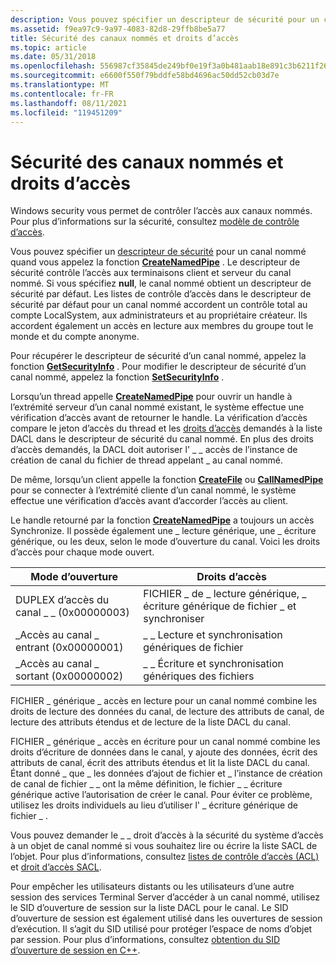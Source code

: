 ```yaml
---
description: Vous pouvez spécifier un descripteur de sécurité pour un canal nommé quand vous appelez la fonction CreateNamedPipe. Le descripteur de sécurité contrôle l’accès aux terminaisons client et serveur du canal nommé.
ms.assetid: f9ea97c9-9a97-4083-82d8-29ffb8be5a77
title: Sécurité des canaux nommés et droits d’accès
ms.topic: article
ms.date: 05/31/2018
ms.openlocfilehash: 556987cf35845de249bf0e19f3a0b481aab18e891c3b6211f26eb51571704d7b
ms.sourcegitcommit: e6600f550f79bddfe58bd4696ac50dd52cb03d7e
ms.translationtype: MT
ms.contentlocale: fr-FR
ms.lasthandoff: 08/11/2021
ms.locfileid: "119451209"
---
```

# <a name="named-pipe-security-and-access-rights"></a>Sécurité des canaux nommés et droits d’accès

Windows security vous permet de contrôler l’accès aux canaux nommés. Pour plus d’informations sur la sécurité, consultez [modèle de contrôle d’accès](/windows/desktop/SecAuthZ/access-control-model).

Vous pouvez spécifier un [descripteur de sécurité](/windows/desktop/SecAuthZ/security-descriptors) pour un canal nommé quand vous appelez la fonction [**CreateNamedPipe**](/windows/desktop/api/Winbase/nf-winbase-createnamedpipea) . Le descripteur de sécurité contrôle l’accès aux terminaisons client et serveur du canal nommé. Si vous spécifiez **null**, le canal nommé obtient un descripteur de sécurité par défaut. Les listes de contrôle d’accès dans le descripteur de sécurité par défaut pour un canal nommé accordent un contrôle total au compte LocalSystem, aux administrateurs et au propriétaire créateur. Ils accordent également un accès en lecture aux membres du groupe tout le monde et du compte anonyme.

Pour récupérer le descripteur de sécurité d’un canal nommé, appelez la fonction [**GetSecurityInfo**](/windows/desktop/api/aclapi/nf-aclapi-getsecurityinfo) . Pour modifier le descripteur de sécurité d’un canal nommé, appelez la fonction [**SetSecurityInfo**](/windows/desktop/api/aclapi/nf-aclapi-setsecurityinfo) .

Lorsqu’un thread appelle [**CreateNamedPipe**](/windows/desktop/api/Winbase/nf-winbase-createnamedpipea) pour ouvrir un handle à l’extrémité serveur d’un canal nommé existant, le système effectue une vérification d’accès avant de retourner le handle. La vérification d’accès compare le jeton d’accès du thread et les [droits d’accès](/windows/desktop/SecAuthZ/access-rights-and-access-masks) demandés à la liste DACL dans le descripteur de sécurité du canal nommé. En plus des droits d’accès demandés, la DACL doit autoriser l' \_ \_ accès de l’instance de création de canal du fichier de thread appelant \_ au canal nommé.

De même, lorsqu’un client appelle la fonction [**CreateFile**](/windows/desktop/api/fileapi/nf-fileapi-createfilea) ou [**CallNamedPipe**](/windows/desktop/api/Winbase/nf-winbase-callnamedpipea) pour se connecter à l’extrémité cliente d’un canal nommé, le système effectue une vérification d’accès avant d’accorder l’accès au client.

Le handle retourné par la fonction [**CreateNamedPipe**](/windows/desktop/api/Winbase/nf-winbase-createnamedpipea) a toujours un accès Synchronize. Il possède également une \_ lecture générique, une \_ écriture générique, ou les deux, selon le mode d’ouverture du canal. Voici les droits d’accès pour chaque mode ouvert.



| Mode d’ouverture                           | Droits d’accès                                              |
|-------------------------------------|------------------------------------------------------------|
| DUPLEX d’accès du canal \_ \_ (0x00000003)   | FICHIER \_ de \_ lecture générique, \_ écriture générique de fichier \_ et synchroniser |
| \_Accès au canal \_ entrant (0x00000001)  | \_ \_ Lecture et synchronisation génériques de fichier                        |
| \_Accès au canal \_ sortant (0x00000002) | \_ \_ Écriture et synchronisation génériques des fichiers                       |



 

FICHIER \_ générique \_ accès en lecture pour un canal nommé combine les droits de lecture des données du canal, de lecture des attributs de canal, de lecture des attributs étendus et de lecture de la liste DACL du canal.

FICHIER \_ générique \_ accès en écriture pour un canal nommé combine les droits d’écriture de données dans le canal, y ajoute des données, écrit des attributs de canal, écrit des attributs étendus et lit la liste DACL du canal. Étant donné \_ que \_ les données d’ajout de fichier et \_ l’instance de création de canal de fichier \_ \_ ont la même définition, le fichier \_ \_ écriture générique active l’autorisation de créer le canal. Pour éviter ce problème, utilisez les droits individuels au lieu d’utiliser l' \_ écriture générique de fichier \_ .

Vous pouvez demander le \_ \_ droit d’accès à la sécurité du système d’accès à un objet de canal nommé si vous souhaitez lire ou écrire la liste SACL de l’objet. Pour plus d’informations, consultez [listes de contrôle d’accès (ACL)](/windows/desktop/SecAuthZ/access-control-lists) et [droit d’accès SACL](/windows/desktop/SecAuthZ/sacl-access-right).

Pour empêcher les utilisateurs distants ou les utilisateurs d’une autre session des services Terminal Server d’accéder à un canal nommé, utilisez le SID d’ouverture de session sur la liste DACL pour le canal. Le SID d’ouverture de session est également utilisé dans les ouvertures de session d’exécution. Il s’agit du SID utilisé pour protéger l’espace de noms d’objet par session. Pour plus d’informations, consultez [obtention du SID d’ouverture de session en C++](/previous-versions//aa446670(v=vs.85)).

 

 
